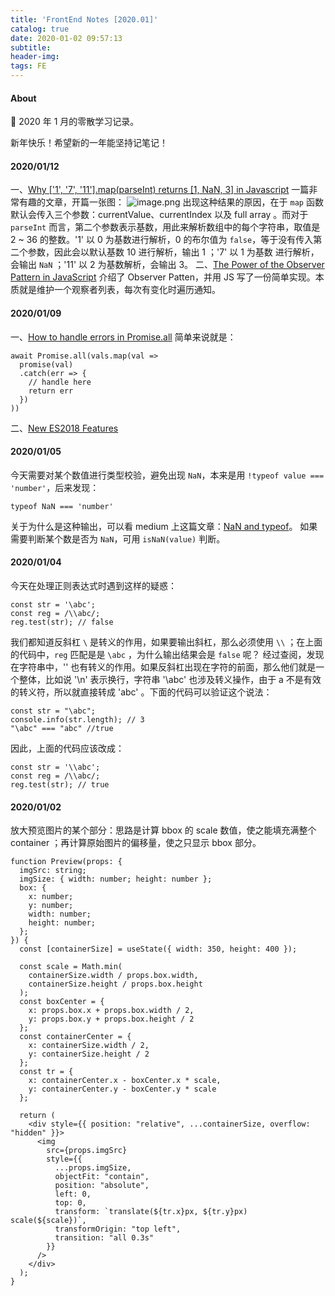 ```yaml
---
title: 'FrontEnd Notes [2020.01]'
catalog: true
date: 2020-01-02 09:57:13
subtitle:
header-img:
tags: FE
---
```

#### About

📅 2020 年 1 月的零散学习记录。

新年快乐！希望新的一年能坚持记笔记！

#### 2020/01/12
一、[Why ['1', '7', '11'].map(parseInt) returns [1, NaN, 3] in Javascript](https://medium.com/dailyjs/parseint-mystery-7c4368ef7b21)
一篇非常有趣的文章，开篇一张图：
![image.png](https://i.loli.net/2020/01/12/grShLvH28RDXtYM.png)
出现这种结果的原因，在于 `map` 函数默认会传入三个参数：currentValue、currentIndex 以及 full array 。而对于 `parseInt` 而言，第二个参数表示基数，用此来解析数组中的每个字符串，取值是 2 ~ 36 的整数。'1' 以 0 为基数进行解析，0 的布尔值为 `false`，等于没有传入第二个参数，因此会以默认基数 10 进行解析，输出 1 ；'7' 以 1 为基数 进行解析，会输出 `NaN` ；'11' 以 2 为基数解析，会输出 3。
二、[The Power of the Observer Pattern in JavaScript](https://medium.com/better-programming/the-observer-pattern-in-javascript-4f4e0b908d5e)
介绍了 Observer Patten，并用 JS 写了一份简单实现。本质就是维护一个观察者列表，每次有变化时遍历通知。

#### 2020/01/09
一、[How to handle errors in Promise.all](https://stackoverflow.com/questions/30362733/handling-errors-in-promise-all/30378082)
简单来说就是：
```
await Promise.all(vals.map(val => 
  promise(val)
  .catch(err => {
    // handle here
    return err
  })
))
```
二、[New ES2018 Features](https://css-tricks.com/new-es2018-features-every-javascript-developer-should-know/)

#### 2020/01/05
今天需要对某个数值进行类型校验，避免出现 `NaN`，本来是用 `!typeof value === 'number'`，后来发现：
```
typeof NaN === 'number'
```
关于为什么是这种输出，可以看 medium 上这篇文章：[NaN and typeof](https://javascriptrefined.io/nan-and-typeof-36cd6e2a4e43)。
如果需要判断某个数是否为 `NaN`，可用 `isNaN(value)` 判断。

#### 2020/01/04
今天在处理正则表达式时遇到这样的疑惑：
```
const str = '\abc';
const reg = /\\abc/;
reg.test(str); // false
```
我们都知道反斜杠 `\` 是转义的作用，如果要输出斜杠，那么必须使用 `\\` ；在上面的代码中，`reg` 匹配是是 `\abc` ，为什么输出结果会是 `false` 呢？
经过查阅，发现在字符串中，'\' 也有转义的作用。如果反斜杠出现在字符的前面，那么他们就是一个整体，比如说 '\n' 表示换行，字符串 '\abc' 也涉及转义操作，由于 a 不是有效的转义符，所以就直接转成 'abc' 。下面的代码可以验证这个说法：
```
const str = "\abc";
console.info(str.length); // 3
"\abc" === "abc" //true
```
因此，上面的代码应该改成：
```
const str = '\\abc';
const reg = /\\abc/;
reg.test(str); // true
```

#### 2020/01/02
放大预览图片的某个部分：思路是计算 bbox 的 scale 数值，使之能填充满整个 container ；再计算原始图片的偏移量，使之只显示 bbox 部分。    
```
function Preview(props: {
  imgSrc: string;
  imgSize: { width: number; height: number };
  box: {
    x: number;
    y: number;
    width: number;
    height: number;
  };
}) {
  const [containerSize] = useState({ width: 350, height: 400 });

  const scale = Math.min(
    containerSize.width / props.box.width,
    containerSize.height / props.box.height
  );
  const boxCenter = {
    x: props.box.x + props.box.width / 2,
    y: props.box.y + props.box.height / 2
  };
  const containerCenter = {
    x: containerSize.width / 2,
    y: containerSize.height / 2
  };
  const tr = {
    x: containerCenter.x - boxCenter.x * scale,
    y: containerCenter.y - boxCenter.y * scale
  };

  return (
    <div style={{ position: "relative", ...containerSize, overflow: "hidden" }}>
      <img
        src={props.imgSrc}
        style={{
          ...props.imgSize,
          objectFit: "contain",
          position: "absolute",
          left: 0,
          top: 0,
          transform: `translate(${tr.x}px, ${tr.y}px) scale(${scale})`,
          transformOrigin: "top left",
          transition: "all 0.3s"
        }}
      />
    </div>
  );
}
```